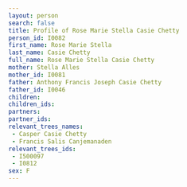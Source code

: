```yaml
---
layout: person
search: false
title: Profile of Rose Marie Stella Casie Chetty
person_id: I0082
first_name: Rose Marie Stella
last_name: Casie Chetty
full_name: Rose Marie Stella Casie Chetty
mother: Stella Alles
mother_id: I0081
father: Anthony Francis Joseph Casie Chetty
father_id: I0046
children:
children_ids:
partners:
partner_ids:
relevant_trees_names:
 - Casper Casie Chetty
 - Francis Salis Canjemanaden
relevant_trees_ids:
 - I500097
 - I0812
sex: F
---
```


